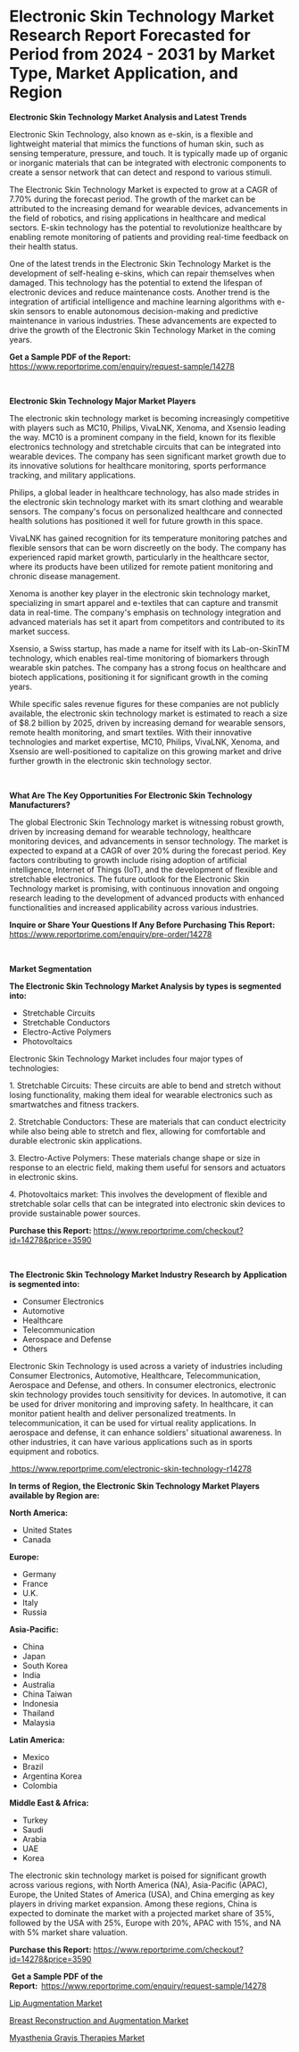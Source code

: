 <p><h1>Electronic Skin Technology Market Research Report Forecasted for Period from 2024 -  2031 by Market Type, Market Application, and Region</h1></p><p><strong>Electronic Skin Technology Market Analysis and Latest Trends</strong></p>
<p><p>Electronic Skin Technology, also known as e-skin, is a flexible and lightweight material that mimics the functions of human skin, such as sensing temperature, pressure, and touch. It is typically made up of organic or inorganic materials that can be integrated with electronic components to create a sensor network that can detect and respond to various stimuli.</p><p>The Electronic Skin Technology Market is expected to grow at a CAGR of 7.70% during the forecast period. The growth of the market can be attributed to the increasing demand for wearable devices, advancements in the field of robotics, and rising applications in healthcare and medical sectors. E-skin technology has the potential to revolutionize healthcare by enabling remote monitoring of patients and providing real-time feedback on their health status.</p><p>One of the latest trends in the Electronic Skin Technology Market is the development of self-healing e-skins, which can repair themselves when damaged. This technology has the potential to extend the lifespan of electronic devices and reduce maintenance costs. Another trend is the integration of artificial intelligence and machine learning algorithms with e-skin sensors to enable autonomous decision-making and predictive maintenance in various industries. These advancements are expected to drive the growth of the Electronic Skin Technology Market in the coming years.</p></p>
<p><strong>Get a Sample PDF of the Report:&nbsp;</strong> <a href="https://www.reportprime.com/enquiry/request-sample/14278">https://www.reportprime.com/enquiry/request-sample/14278</a></p>
<p>&nbsp;</p>
<p><strong>Electronic Skin Technology Major Market Players</strong></p>
<p><p>The electronic skin technology market is becoming increasingly competitive with players such as MC10, Philips, VivaLNK, Xenoma, and Xsensio leading the way. MC10 is a prominent company in the field, known for its flexible electronics technology and stretchable circuits that can be integrated into wearable devices. The company has seen significant market growth due to its innovative solutions for healthcare monitoring, sports performance tracking, and military applications.</p><p>Philips, a global leader in healthcare technology, has also made strides in the electronic skin technology market with its smart clothing and wearable sensors. The company's focus on personalized healthcare and connected health solutions has positioned it well for future growth in this space.</p><p>VivaLNK has gained recognition for its temperature monitoring patches and flexible sensors that can be worn discreetly on the body. The company has experienced rapid market growth, particularly in the healthcare sector, where its products have been utilized for remote patient monitoring and chronic disease management.</p><p>Xenoma is another key player in the electronic skin technology market, specializing in smart apparel and e-textiles that can capture and transmit data in real-time. The company's emphasis on technology integration and advanced materials has set it apart from competitors and contributed to its market success.</p><p>Xsensio, a Swiss startup, has made a name for itself with its Lab-on-SkinTM technology, which enables real-time monitoring of biomarkers through wearable skin patches. The company has a strong focus on healthcare and biotech applications, positioning it for significant growth in the coming years.</p><p>While specific sales revenue figures for these companies are not publicly available, the electronic skin technology market is estimated to reach a size of $8.2 billion by 2025, driven by increasing demand for wearable sensors, remote health monitoring, and smart textiles. With their innovative technologies and market expertise, MC10, Philips, VivaLNK, Xenoma, and Xsensio are well-positioned to capitalize on this growing market and drive further growth in the electronic skin technology sector.</p></p>
<p>&nbsp;</p>
<p><strong>What Are The Key Opportunities For Electronic Skin Technology Manufacturers?</strong></p>
<p><p>The global Electronic Skin Technology market is witnessing robust growth, driven by increasing demand for wearable technology, healthcare monitoring devices, and advancements in sensor technology. The market is expected to expand at a CAGR of over 20% during the forecast period. Key factors contributing to growth include rising adoption of artificial intelligence, Internet of Things (IoT), and the development of flexible and stretchable electronics. The future outlook for the Electronic Skin Technology market is promising, with continuous innovation and ongoing research leading to the development of advanced products with enhanced functionalities and increased applicability across various industries.</p></p>
<p><strong>Inquire or Share Your Questions If Any Before Purchasing This Report:</strong> <a href="https://www.reportprime.com/enquiry/pre-order/14278">https://www.reportprime.com/enquiry/pre-order/14278</a></p>
<p>&nbsp;</p>
<p><strong>Market Segmentation</strong></p>
<p><strong>The Electronic Skin Technology Market Analysis by types is segmented into:</strong></p>
<p><ul><li>Stretchable Circuits</li><li>Stretchable Conductors</li><li>Electro-Active Polymers</li><li>Photovoltaics</li></ul></p>
<p><p>Electronic Skin Technology Market includes four major types of technologies:</p><p>1. Stretchable Circuits: These circuits are able to bend and stretch without losing functionality, making them ideal for wearable electronics such as smartwatches and fitness trackers.</p><p>2. Stretchable Conductors: These are materials that can conduct electricity while also being able to stretch and flex, allowing for comfortable and durable electronic skin applications.</p><p>3. Electro-Active Polymers: These materials change shape or size in response to an electric field, making them useful for sensors and actuators in electronic skins.</p><p>4. Photovoltaics market: This involves the development of flexible and stretchable solar cells that can be integrated into electronic skin devices to provide sustainable power sources.</p></p>
<p><strong>Purchase this Report:&nbsp;</strong><a href="https://www.reportprime.com/checkout?id=14278&price=3590">https://www.reportprime.com/checkout?id=14278&price=3590</a></p>
<p>&nbsp;</p>
<p><strong>The Electronic Skin Technology Market Industry Research by Application is segmented into:</strong></p>
<p><ul><li>Consumer Electronics</li><li>Automotive</li><li>Healthcare</li><li>Telecommunication</li><li>Aerospace and Defense</li><li>Others</li></ul></p>
<p><p>Electronic Skin Technology is used across a variety of industries including Consumer Electronics, Automotive, Healthcare, Telecommunication, Aerospace and Defense, and others. In consumer electronics, electronic skin technology provides touch sensitivity for devices. In automotive, it can be used for driver monitoring and improving safety. In healthcare, it can monitor patient health and deliver personalized treatments. In telecommunication, it can be used for virtual reality applications. In aerospace and defense, it can enhance soldiers' situational awareness. In other industries, it can have various applications such as in sports equipment and robotics.</p></p>
<p><a href="https://www.reportprime.com/electronic-skin-technology-r14278">&nbsp;https://www.reportprime.com/electronic-skin-technology-r14278</a></p>
<p><strong>In terms of Region, the Electronic Skin Technology Market Players available by Region are:</strong></p>
<p>
    <p> <strong> North America: </strong>
        <ul>
            <li>United States</li>
            <li>Canada</li>
        </ul>
        </p> 
    <p> <strong> Europe: </strong>
        <ul>
            <li>Germany</li>
            <li>France</li>
            <li>U.K.</li>
            <li>Italy</li>
            <li>Russia</li>
        </ul>
        </p> 
    <p> <strong> Asia-Pacific: </strong>
        <ul>
            <li>China</li>
            <li>Japan</li>
            <li>South Korea</li>
            <li>India</li>
            <li>Australia</li>
            <li>China Taiwan</li>
            <li>Indonesia</li>
            <li>Thailand</li>
            <li>Malaysia</li>
        </ul>
        </p> 
    <p> <strong> Latin America: </strong>
        <ul>
            <li>Mexico</li>
            <li>Brazil</li>
            <li>Argentina Korea</li>
            <li>Colombia</li>
        </ul>
        </p> 
    <p> <strong> Middle East & Africa: </strong>
        <ul>
            <li>Turkey</li>
            <li>Saudi</li>
            <li>Arabia</li>
            <li>UAE</li>
            <li>Korea</li>
        </ul>
    </p>
    </p>
<p><p>The electronic skin technology market is poised for significant growth across various regions, with North America (NA), Asia-Pacific (APAC), Europe, the United States of America (USA), and China emerging as key players in driving market expansion. Among these regions, China is expected to dominate the market with a projected market share of 35%, followed by the USA with 25%, Europe with 20%, APAC with 15%, and NA with 5% market share valuation.</p></p>
<p><strong>Purchase this Report: </strong><a href="https://www.reportprime.com/checkout?id=14278&price=3590">https://www.reportprime.com/checkout?id=14278&price=3590</a></p>
<p>&nbsp;<strong>Get a Sample PDF of the Report:&nbsp;&nbsp;</strong><a href="https://www.reportprime.com/enquiry/request-sample/14278">https://www.reportprime.com/enquiry/request-sample/14278</a></p>
<p><strong></strong></p>
<p><p><a href="https://github.com/btwcqfvq34/Market-Research-Report-List-1/blob/main/lip-augmentation-market.md">Lip Augmentation Market</a></p><p><a href="https://github.com/janetchuadff364/Market-Research-Report-List-1/blob/main/breast-reconstruction-and-augmentation-market.md">Breast Reconstruction and Augmentation Market</a></p><p><a href="https://github.com/nicoletavirag/Market-Research-Report-List-4/blob/main/myasthenia-gravis-therapies-market.md">Myasthenia Gravis Therapies Market</a></p></p>
